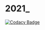 # 2021_

[![Codacy Badge](https://api.codacy.com/project/badge/Grade/f8f94ffb27924ca2a192a01e126c0b25)](https://app.codacy.com/gh/matf-pp/2021_My-PA?utm_source=github.com&utm_medium=referral&utm_content=matf-pp/2021_My-PA&utm_campaign=Badge_Grade_Settings)
